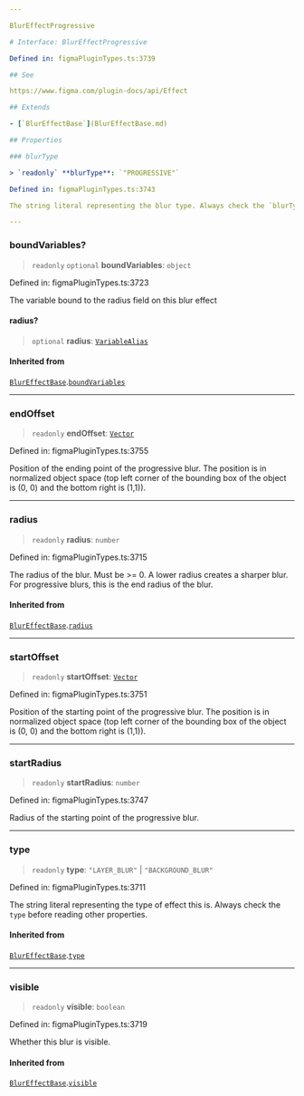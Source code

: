 ```yaml
---

BlurEffectProgressive

# Interface: BlurEffectProgressive

Defined in: figmaPluginTypes.ts:3739

## See

https://www.figma.com/plugin-docs/api/Effect

## Extends

- [`BlurEffectBase`](BlurEffectBase.md)

## Properties

### blurType

> `readonly` **blurType**: `"PROGRESSIVE"`

Defined in: figmaPluginTypes.ts:3743

The string literal representing the blur type. Always check the `blurType` before reading other properties.

---
```


### boundVariables?

> `readonly` `optional` **boundVariables**: `object`

Defined in: figmaPluginTypes.ts:3723

The variable bound to the radius field on this blur effect

#### radius?

> `optional` **radius**: [`VariableAlias`](VariableAlias.md)

#### Inherited from

[`BlurEffectBase`](BlurEffectBase.md).[`boundVariables`](BlurEffectBase.md#boundvariables)

---

### endOffset

> `readonly` **endOffset**: [`Vector`](Vector.md)

Defined in: figmaPluginTypes.ts:3755

Position of the ending point of the progressive blur. The position is in normalized object space (top left corner of the bounding box of the object is (0, 0) and the bottom right is (1,1)).

---

### radius

> `readonly` **radius**: `number`

Defined in: figmaPluginTypes.ts:3715

The radius of the blur. Must be >= 0. A lower radius creates a sharper blur. For progressive blurs, this is the end radius of the blur.

#### Inherited from

[`BlurEffectBase`](BlurEffectBase.md).[`radius`](BlurEffectBase.md#radius)

---

### startOffset

> `readonly` **startOffset**: [`Vector`](Vector.md)

Defined in: figmaPluginTypes.ts:3751

Position of the starting point of the progressive blur. The position is in normalized object space (top left corner of the bounding box of the object is (0, 0) and the bottom right is (1,1)).

---

### startRadius

> `readonly` **startRadius**: `number`

Defined in: figmaPluginTypes.ts:3747

Radius of the starting point of the progressive blur.

---

### type

> `readonly` **type**: `"LAYER_BLUR"` \| `"BACKGROUND_BLUR"`

Defined in: figmaPluginTypes.ts:3711

The string literal representing the type of effect this is. Always check the `type` before reading other properties.

#### Inherited from

[`BlurEffectBase`](BlurEffectBase.md).[`type`](BlurEffectBase.md#type)

---

### visible

> `readonly` **visible**: `boolean`

Defined in: figmaPluginTypes.ts:3719

Whether this blur is visible.

#### Inherited from

[`BlurEffectBase`](BlurEffectBase.md).[`visible`](BlurEffectBase.md#visible)
